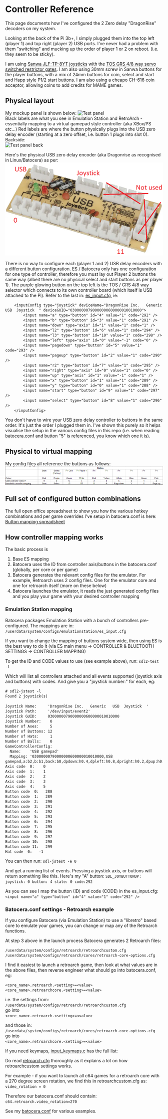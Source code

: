 # Controller Reference

This page documents how I've configured the 2 Zero delay "DragonRise" decoders on my system.

Looking at the back of the Pi 3b+, I simply plugged them into the top left (player 1) and top right (player 2) USB ports.  I've never had a problem with them "switching" and mucking up the order of player 1 or 2 on reboot.  (i.e. they seem to be sticky).  

I am using [Sanwa JLF-TP-8YT joysticks](https://focusattack.com/sanwa-jlf-tp-8yt-joystick-precursor-to-jlx-tp-8yt/) with the [TOS GRS 4/8 way servo switched restrictor gates](https://github.com/DaveBullet1050/BatoceraHelpers/blob/main/README/TOS_GRS_Switch%20README.md#tos-grs---automatic-48-way-restrictor-gate).  I am also using 30mm screw in Sanwa buttons for the player buttons, with a mix of 24mm buttons for coin, select and start and Happ style P1/2 start buttons.  I am also using a cheapo CH-616 coin acceptor, allowing coins to add credits for MAME games.

## Physical layout
My mockup panel is shown below:
![Test panel](../image/Arcade%20panel%20mockup.png)  
Black labels are what you see in Emulation Station and RetroArch - essentially mapping to a virtual gamepad style controller (aka XBox/PS etc...)
Red labels are where the button physically plugs into the USB zero delay encoder (starting at a zero offset, i.e. button 1 plugs into slot 0).  
Backside:  
![Test panel back](../image/Arcade%20panel%20mockup%20-%20back.png)  

Here's the physical USB zero delay encoder (aka Dragonrise as recognised in Linux/Batocera) as per:  
![USB Encoder](../image/USB%20zero%20delay%20encoder.png)  

There is no way to configure each (player 1 and 2) USB delay encoders with a different button configuration.  ES / Batocera only has one configuration for one type of controller, therefore you must lay out Player 2 buttons the same way (albeit there are no physical select and start buttons as per player 1).  The purple glowing button on the top left is the TOS / GRS 4/8 way selector which connects to its own controller board (which itself is USB attached to the Pi).  Refer to the last in: [es_input.cfg](https://github.com/DaveBullet1050/BatoceraHelpers/blob/main/userdata/system/configs/emulationstation/es_input.cfg), ie:  

```
	<inputConfig type="joystick" deviceName="DragonRise Inc.   Generic   USB  Joystick  " deviceGUID="03000000790000000600000010010000">
		<input name="a" type="button" id="4" value="1" code="292" />
		<input name="b" type="button" id="3" value="1" code="291" />
		<input name="down" type="axis" id="1" value="1" code="1" />
		<input name="l2" type="button" id="6" value="1" code="294" />
		<input name="l3" type="button" id="10" value="1" code="298" />
		<input name="left" type="axis" id="0" value="-1" code="0" />
		<input name="pagedown" type="button" id="5" value="1" code="293" />
		<input name="pageup" type="button" id="2" value="1" code="290" />
		<input name="r2" type="button" id="7" value="1" code="295" />
		<input name="right" type="axis" id="0" value="1" code="0" />
		<input name="up" type="axis" id="1" value="-1" code="1" />
		<input name="x" type="button" id="1" value="1" code="289" />
		<input name="y" type="button" id="0" value="1" code="288" />
		<input name="start" type="button" id="9" value="1" code="297" />
		<input name="select" type="button" id="8" value="1" code="296" />		
	</inputConfig>
```  

You don't have to wire your USB zero delay controller to buttons in the same order.  It's just the order I plugged them in.  I've shown this purely so it helps visualise the setup in the various config files in this repo (i.e. when reading batocera.conf and button "5" is referenced, you know which one it is).

## Physical to virtual mapping
My config files all reference the buttons as follows:
![Button mapping](../image/Button%20mapping.png)  

## Full set of configured button combinations
The full open office spreadsheet to show you how the various hotkey combinations and per game overrides I've setup in batocera.conf is here:  
[Button mapping spreadsheet](https://github.com/DaveBullet1050/BatoceraHelpers/blob/main/image/Button%20mapping.ods)  

## How controller mapping works
The basic process is
1. Base ES mapping
2. Batocera uses the ID from controller axis/buttons in the batocera.conf (globally, per core or per game)
3. Batocera generates the relevant config files for the emulator.  For example, Retroarch uses 2 config files. One for the emulator core and one for retroarch itself (more on these below)
4. Batocera launches the emulator, it reads the just generated config files and you play your game with your desired controller mapping

### Emulation Station mapping
Batocera packages Emulation Station with a bunch of controllers pre-configured.  The mappings are in:
`/userdata/system/configs/emulationstation/es_input.cfg`  

If you want to change the mapping of buttons system wide, then using ES is the best way to do it (via ES main menu -> CONTROLLER & BLUETOOTH SETTINGS -> CONTROLLER MAPPING)

To get the ID and CODE values to use (see example above), run:
`sdl2-test -l`  

Which will list all controllers attached and all events supported (joystick axis and buttons) with codes.  And give you a "joystick number:" for each, eg:
```
# sdl2-jstest -l
Found 2 joystick(s)

Joystick Name:     'DragonRise Inc.   Generic   USB  Joystick  '
Joystick Path:     '/dev/input/event2'
Joystick GUID:     03000000790000000600000010010000
Joystick Number:    0
Number of Axes:     5
Number of Buttons: 12
Number of Hats:     1
Number of Balls:    0
GameControllerConfig:
  Name:    'USB gamepad'
  Mapping: '03000000790000000600000010010000,USB gamepad,a:b2,b:b1,back:b8,dpdown:h0.4,dpleft:h0.8,dpright:h0.2,dpup:h0.1,leftshoulder:b4,leftstick:b10,lefttrigger:b6,leftx:a0,lefty:a1,rightshoulder:b5,rightstick:b11,righttrigger:b7,rightx:a3,righty:a4,start:b9,x:b3,y:b0,platform:Linux,'
Axis code  0:    0
Axis code  1:    1
Axis code  2:    2
Axis code  3:    3
Axis code  4:    5
Button code  0:   288
Button code  1:   289
Button code  2:   290
Button code  3:   291
Button code  4:   292
Button code  5:   293
Button code  6:   294
Button code  7:   295
Button code  8:   296
Button code  9:   297
Button code 10:   298
Button code 11:   299
Hat code  0:   -1
```  

You can then run:
`sdl-jstest -e 0`  

And get a running list of events.  Pressing a joystick axis, or buttons will return something like this.  Here's my "A" button:
`SDL_JOYBUTTONUP: joystick: 0 button: 4 state: 0 code:292`  

As you can see I map the button (ID) and code (CODE) in the es_input.cfg:
`		<input name="a" type="button" id="4" value="1" code="292" />`  

### Batocera.conf settings - Retroarch example
If you configure Batocera (via Emulation Station) to use a "libretro" based core to emulate your games, you can change or map any of the Retroarch functions.

At step 3 above in the launch process Batocera generates 2 Retroarch files:  
```
/userdata/system/configs/retroarch/retroarchcustom.cfg
/userdata/system/configs/retroarch/cores/retroarch-core-options.cfg 
```  
I find it easiest to launch a retroarch game, then look at what values are in the above files, then reverse engineer what should go into batocera.conf, eg:
```
<core_name>.retroarch.<setting>=<value>
<core_name>.retroarchcore.<setting>=<value>
```

i.e. the settings from:  
`/userdata/system/configs/retroarch/retroarchcustom.cfg`  
go into  
`<core_name>.retroarch.<setting>=<value>`  

and those in:  
`/userdata/system/configs/retroarch/cores/retroarch-core-options.cfg`  
go into  
`<core_name>.retroarchcore.<setting>=<value>`  

If you need keymaps, [input_keymaps.c](https://github.com/libretro/RetroArch/blob/master/input/input_keymaps.c) has the full list:

Do read [retroarch.cfg](https://github.com/libretro/RetroArch/blob/master/retroarch.cfg) thoroughly as it explains a lot on how retroarchcustom settings works.

For example - if you want to launch all c64 games for a retroarch core with a 270 degree screen rotation, we find this in retroarchcustom.cfg as:
`video_rotation = 0`  

Therefore our batocera.conf should contain:  
`c64.retroarch.video_rotation=270`  

See my [batocera.conf](https://github.com/DaveBullet1050/BatoceraHelpers/blob/main/userdata/system/batocera.conf) for various examples.
